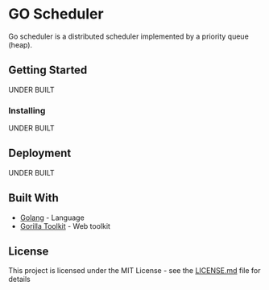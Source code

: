 # GO Scheduler

Go scheduler is a distributed scheduler implemented by a priority queue (heap).

## Getting Started

UNDER BUILT


### Installing

UNDER BUILT

## Deployment

UNDER BUILT

## Built With

* [Golang](https://golang.org/) - Language
* [Gorilla Toolkit](http://www.gorillatoolkit.org/pkg/mux) - Web toolkit

## License

This project is licensed under the MIT License - see the [LICENSE.md](LICENSE.md) file for details